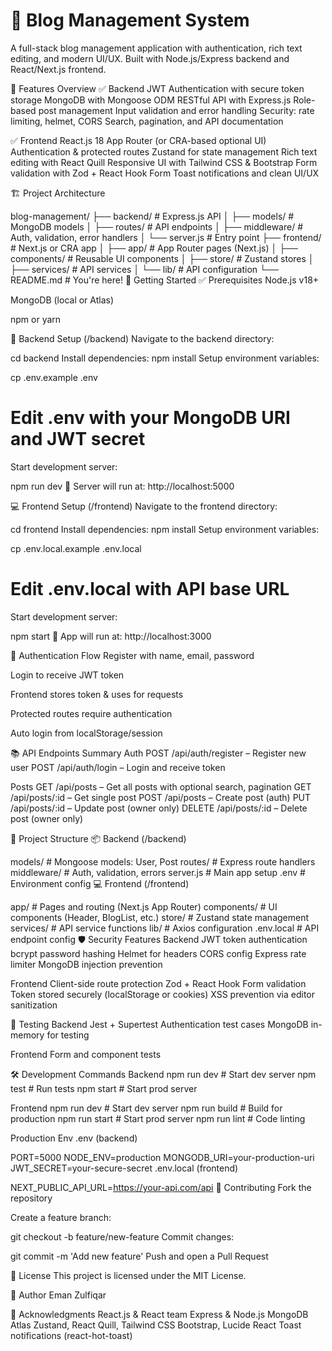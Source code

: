 # 📝 Blog Management System
A full-stack blog management application with authentication, rich text editing, and modern UI/UX. Built with Node.js/Express backend and React/Next.js frontend.

📌 Features Overview
✅ Backend
JWT Authentication with secure token storage
MongoDB with Mongoose ODM
RESTful API with Express.js
Role-based post management
Input validation and error handling
Security: rate limiting, helmet, CORS
Search, pagination, and API documentation

✅ Frontend
React.js 18 App Router (or CRA-based optional UI)
Authentication & protected routes
Zustand for state management
Rich text editing with React Quill
Responsive UI with Tailwind CSS & Bootstrap
Form validation with Zod + React Hook Form
Toast notifications and clean UI/UX

🏗️ Project Architecture

blog-management/
├── backend/                 # Express.js API
│   ├── models/             # MongoDB models
│   ├── routes/             # API endpoints
│   ├── middleware/         # Auth, validation, error handlers
│   └── server.js           # Entry point
├── frontend/                # Next.js or CRA app
│   ├── app/                # App Router pages (Next.js)
│   ├── components/         # Reusable UI components
│   ├── store/              # Zustand stores
│   ├── services/           # API services
│   └── lib/                # API configuration
└── README.md               # You're here!
🚀 Getting Started
✅ Prerequisites
Node.js v18+

MongoDB (local or Atlas)

npm or yarn

🔧 Backend Setup (/backend)
Navigate to the backend directory:

cd backend
Install dependencies:
npm install
Setup environment variables:


cp .env.example .env
# Edit .env with your MongoDB URI and JWT secret
Start development server:


npm run dev
📍 Server will run at: http://localhost:5000

💻 Frontend Setup (/frontend)
Navigate to the frontend directory:


cd frontend
Install dependencies:
npm install
Setup environment variables:


cp .env.local.example .env.local
# Edit .env.local with API base URL
Start development server:


npm start
📍 App will run at: http://localhost:3000

🔐 Authentication Flow
Register with name, email, password

Login to receive JWT token

Frontend stores token & uses for requests

Protected routes require authentication

Auto login from localStorage/session

📚 API Endpoints Summary
Auth
POST /api/auth/register – Register new user
POST /api/auth/login – Login and receive token


Posts
GET /api/posts – Get all posts with optional search, pagination
GET /api/posts/:id – Get single post
POST /api/posts – Create post (auth)
PUT /api/posts/:id – Update post (owner only)
DELETE /api/posts/:id – Delete post (owner only)

🧱 Project Structure
📦 Backend (/backend)

models/          # Mongoose models: User, Post
routes/          # Express route handlers
middleware/      # Auth, validation, errors
server.js        # Main app setup
.env             # Environment config
💻 Frontend (/frontend)

app/             # Pages and routing (Next.js App Router)
components/      # UI components (Header, BlogList, etc.)
store/           # Zustand state management
services/        # API service functions
lib/             # Axios configuration
.env.local       # API endpoint config
🛡 Security Features
Backend
JWT token authentication
bcrypt password hashing
Helmet for headers
CORS config
Express rate limiter
MongoDB injection prevention

Frontend
Client-side route protection
Zod + React Hook Form validation
Token stored securely (localStorage or cookies)
XSS prevention via editor sanitization

🧪 Testing
Backend
Jest + Supertest
Authentication test cases
MongoDB in-memory for testing

Frontend
Form and component tests

🛠 Development Commands
Backend
npm run dev        # Start dev server
npm test           # Run tests
npm start          # Start prod server


Frontend
npm run dev        # Start dev server
npm run build      # Build for production
npm run start      # Start prod server
npm run lint       # Code linting


Production Env
.env (backend)

PORT=5000
NODE_ENV=production
MONGODB_URI=your-production-uri
JWT_SECRET=your-secure-secret
.env.local (frontend)

NEXT_PUBLIC_API_URL=https://your-api.com/api
🙌 Contributing
Fork the repository

Create a feature branch:


git checkout -b feature/new-feature
Commit changes:


git commit -m 'Add new feature'
Push and open a Pull Request

📄 License
This project is licensed under the MIT License.

👤 Author
Eman Zulfiqar


🙏 Acknowledgments
React.js & React team
Express & Node.js
MongoDB Atlas
Zustand, React Quill, Tailwind CSS
Bootstrap, Lucide React
Toast notifications (react-hot-toast)
